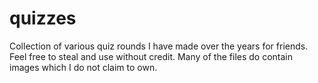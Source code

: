 # quizzes
Collection of various quiz rounds I have made over the years for friends. Feel free to steal and use without credit. Many of the files do contain images which I do not claim to own.
